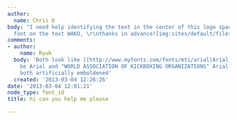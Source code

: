 ```yaml
---
author:
  name: Chris D
body: "I need help identifying the text in the center of this logo spacifically the
  font on the text WAKO, \r\nthanks in advance![img:sites/default/files/old-images/logo-wako_6149.jpg]"
comments:
- author:
    name: Ryuk
  body: 'Both look like [[http://www.myfonts.com/fonts/mti/arial|Arial]]: "WAKO" could
    be Arial and "WORLD ASSOCIATION OF KICKBOXING ORGANIZATIONS" Arial Rounded, possibly
    both artificially emboldened'
  created: '2013-03-04 12:26:26'
date: '2013-03-04 12:01:21'
node_type: font_id
title: hi can you help me please

---
```

